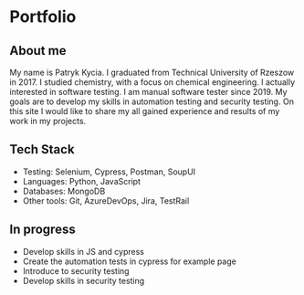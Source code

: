 # Portfolio

## About me

My name is Patryk Kycia. I graduated from Technical University of Rzeszow in 2017. I studied chemistry, with a focus on chemical engineering. I actually interested in software testing. I am manual software tester since 2019. My goals are to develop my skills in automation testing and security testing. On this site I would like to share my all gained experience and results of my work in my projects.


## Tech Stack

* Testing: Selenium, Cypress, Postman, SoupUI
* Languages: Python, JavaScript
* Databases: MongoDB
* Other tools: Git, AzureDevOps, Jira, TestRail

## In progress

* Develop skills in JS and cypress
* Create the automation tests in cypress for example page
* Introduce to security testing
* Develop skills in security testing
